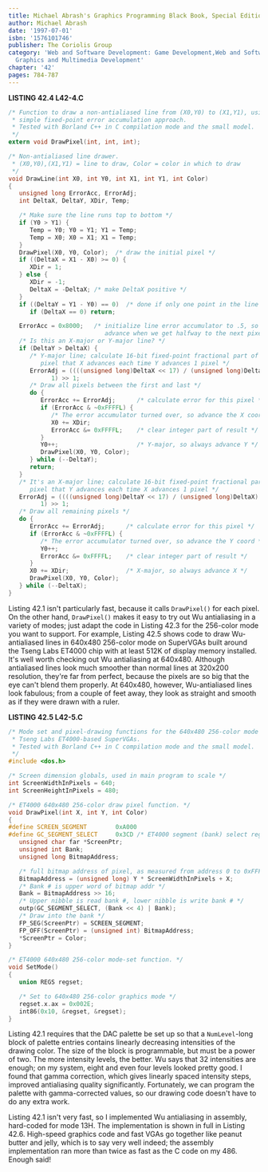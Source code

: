 ```yaml
---
title: Michael Abrash's Graphics Programming Black Book, Special Edition
author: Michael Abrash
date: '1997-07-01'
isbn: '1576101746'
publisher: The Coriolis Group
category: 'Web and Software Development: Game Development,Web and Software Development:
  Graphics and Multimedia Development'
chapter: '42'
pages: 784-787
---
```


**LISTING 42.4 L42-4.C**

```c
/* Function to draw a non-antialiased line from (X0,Y0) to (X1,Y1), using a
 * simple fixed-point error accumulation approach.
 * Tested with Borland C++ in C compilation mode and the small model.
 */
extern void DrawPixel(int, int, int);

/* Non-antialiased line drawer.
 * (X0,Y0),(X1,Y1) = line to draw, Color = color in which to draw
 */
void DrawLine(int X0, int Y0, int X1, int Y1, int Color)
{
   unsigned long ErrorAcc, ErrorAdj;
   int DeltaX, DeltaY, XDir, Temp;

   /* Make sure the line runs top to bottom */
   if (Y0 > Y1) {
      Temp = Y0; Y0 = Y1; Y1 = Temp;
      Temp = X0; X0 = X1; X1 = Temp;
   }
   DrawPixel(X0, Y0, Color);  /* draw the initial pixel */
   if ((DeltaX = X1 - X0) >= 0) {
      XDir = 1;
   } else {
      XDir = -1;
      DeltaX = -DeltaX; /* make DeltaX positive */
   }
   if ((DeltaY = Y1 - Y0) == 0)  /* done if only one point in the line */
      if (DeltaX == 0) return;

   ErrorAcc = 0x8000;   /* initialize line error accumulator to .5, so we can
                           advance when we get halfway to the next pixel */
   /* Is this an X-major or Y-major line? */
   if (DeltaY > DeltaX) {
      /* Y-major line; calculate 16-bit fixed-point fractional part of a
         pixel that X advances each time Y advances 1 pixel */
      ErrorAdj = ((((unsigned long)DeltaX << 17) / (unsigned long)DeltaY) +
            1) >> 1;
      /* Draw all pixels between the first and last */
      do {
         ErrorAcc += ErrorAdj;      /* calculate error for this pixel */
         if (ErrorAcc & ~0xFFFFL) {
            /* The error accumulator turned over, so advance the X coord */
            X0 += XDir;
            ErrorAcc &= 0xFFFFL;    /* clear integer part of result */
         }
         Y0++;                      /* Y-major, so always advance Y */
         DrawPixel(X0, Y0, Color);
      } while (--DeltaY);
      return;
   }
   /* It's an X-major line; calculate 16-bit fixed-point fractional part of a
      pixel that Y advances each time X advances 1 pixel */
   ErrorAdj = ((((unsigned long)DeltaY << 17) / (unsigned long)DeltaX) +
         1) >> 1;
   /* Draw all remaining pixels */
   do {
      ErrorAcc += ErrorAdj;      /* calculate error for this pixel */
      if (ErrorAcc & ~0xFFFFL) {
         /* The error accumulator turned over, so advance the Y coord */
         Y0++;
         ErrorAcc &= 0xFFFFL;    /* clear integer part of result */
      }
      X0 += XDir;                /* X-major, so always advance X */
      DrawPixel(X0, Y0, Color);
   } while (--DeltaX);
}
```

Listing 42.1 isn't particularly fast, because it calls `DrawPixel()`
for each pixel. On the other hand, `DrawPixel()` makes it easy to try
out Wu antialiasing in a variety of modes; just adapt the code in
Listing 42.3 for the 256-color mode you want to support. For example,
Listing 42.5 shows code to draw Wu-antialiased lines in 640x480
256-color mode on SuperVGAs built around the Tseng Labs ET4000 chip with
at least 512K of display memory installed. It's well worth checking out
Wu antialiasing at 640x480. Although antialiased lines look much
smoother than normal lines at 320x200 resolution, they're far from
perfect, because the pixels are so big that the eye can't blend them
properly. At 640x480, however, Wu-antialiased lines look fabulous; from
a couple of feet away, they look as straight and smooth as if they were
drawn with a ruler.

**LISTING 42.5 L42-5.C**

```c
/* Mode set and pixel-drawing functions for the 640x480 256-color mode of
 * Tseng Labs ET4000-based SuperVGAs.
 * Tested with Borland C++ in C compilation mode and the small model.
 */
#include <dos.h>

/* Screen dimension globals, used in main program to scale */
int ScreenWidthInPixels = 640;
int ScreenHeightInPixels = 480;

/* ET4000 640x480 256-color draw pixel function. */
void DrawPixel(int X, int Y, int Color)
{
#define SCREEN_SEGMENT        0xA000
#define GC_SEGMENT_SELECT     0x3CD /* ET4000 segment (bank) select reg */
   unsigned char far *ScreenPtr;
   unsigned int Bank;
   unsigned long BitmapAddress;

   /* full bitmap address of pixel, as measured from address 0 to 0xFFFFF */
   BitmapAddress = (unsigned long) Y * ScreenWidthInPixels + X;
   /* Bank # is upper word of bitmap addr */
   Bank = BitmapAddress >> 16;
   /* Upper nibble is read bank #, lower nibble is write bank # */
   outp(GC_SEGMENT_SELECT, (Bank << 4) | Bank);
   /* Draw into the bank */
   FP_SEG(ScreenPtr) = SCREEN_SEGMENT;
   FP_OFF(ScreenPtr) = (unsigned int) BitmapAddress;
   *ScreenPtr = Color;
}

/* ET4000 640x480 256-color mode-set function. */
void SetMode()
{
   union REGS regset;

   /* Set to 640x480 256-color graphics mode */
   regset.x.ax = 0x002E;
   int86(0x10, &regset, &regset);
}
```

Listing 42.1 requires that the DAC palette be set up so that a
`NumLevel`-long block of palette entries contains linearly decreasing
intensities of the drawing color. The size of the block is programmable,
but must be a power of two. The more intensity levels, the better. Wu
says that 32 intensities are enough; on my system, eight and even four
levels looked pretty good. I found that gamma correction, which gives
linearly spaced intensity steps, improved antialiasing quality
significantly. Fortunately, we can program the palette with
gamma-corrected values, so our drawing code doesn't have to do any extra
work.

Listing 42.1 isn't very fast, so I implemented Wu antialiasing in
assembly, hard-coded for mode 13H. The implementation is shown in full
in Listing 42.6. High-speed graphics code and fast VGAs go together like
peanut butter and jelly, which is to say very well indeed; the assembly
implementation ran more than twice as fast as the C code on my 486.
Enough said!
